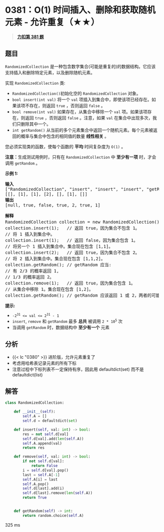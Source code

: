 # 0381：O(1) 时间插入、删除和获取随机元素 - 允许重复（★★）


> <u>**[力扣第 381 题](https://leetcode.cn/problems/insert-delete-getrandom-o1-duplicates-allowed/)**</u>

## 题目

<p><code>RandomizedCollection</code> 是一种包含数字集合(可能是重复的)的数据结构。它应该支持插入和删除特定元素，以及删除随机元素。</p>

<p>实现 <code>RandomizedCollection</code> 类:</p>

<ul>
<li><code>RandomizedCollection()</code>初始化空的 <code>RandomizedCollection</code> 对象。</li>
<li><code>bool insert(int val)</code> 将一个 <code>val</code> 项插入到集合中，即使该项已经存在。如果该项不存在，则返回 <code>true</code> ，否则返回 <code>false</code> 。</li>
<li><code>bool remove(int val)</code> 如果存在，从集合中移除一个 <code>val</code> 项。如果该项存在，则返回 <code>true</code> ，否则返回 <code>false</code> 。注意，如果 <code>val</code> 在集合中出现多次，我们只删除其中一个。</li>
<li><code>int getRandom()</code> 从当前的多个元素集合中返回一个随机元素。每个元素被返回的概率与集合中包含的相同值的数量 <strong>线性相关</strong> 。</li>
</ul>

<p>您必须实现类的函数，使每个函数的 <strong>平均</strong> 时间复杂度为 <code>O(1)</code> 。</p>

<p><strong>注意：</strong>生成测试用例时，只有在 <code>RandomizedCollection</code> 中 <strong>至少有一项</strong> 时，才会调用 <code>getRandom</code> 。</p>



<p><strong>示例 1:</strong></p>

<pre>
<strong>输入</strong>
["RandomizedCollection", "insert", "insert", "insert", "getRandom", "remove", "getRandom"]
[[], [1], [1], [2], [], [1], []]
<strong>输出</strong>
[null, true, false, true, 2, true, 1]

<strong>解释</strong>
RandomizedCollection collection = new RandomizedCollection();// 初始化一个空的集合。
collection.insert(1);   // 返回 true，因为集合不包含 1。
// 将 1 插入到集合中。
collection.insert(1);   // 返回 false，因为集合包含 1。
// 将另一个 1 插入到集合中。集合现在包含 [1,1]。
collection.insert(2);   // 返回 true，因为集合不包含 2。
// 将 2 插入到集合中。集合现在包含 [1,1,2]。
collection.getRandom(); // getRandom 应当:
// 有 2/3 的概率返回 1,
// 1/3 的概率返回 2。
collection.remove(1);   // 返回 true，因为集合包含 1。
// 从集合中移除 1。集合现在包含 [1,2]。
collection.getRandom(); // getRandom 应该返回 1 或 2，两者的可能性相同。</pre>



<p><strong>提示:</strong></p>

<ul>
<li><code>-2<sup>31</sup> &lt;= val &lt;= 2<sup>31</sup> - 1</code></li>
<li><code>insert</code>, <code>remove</code> 和 <code>getRandom</code> 最多 <strong>总共</strong> 被调用 <code>2 * 10<sup>5</sup></code> 次</li>
<li>当调用 <code>getRandom</code> 时，数据结构中 <strong>至少有一个</strong> 元素</li>
</ul>


## 分析

- {{< lc "0380" >}} 进阶版，允许元素重复了
- 考虑用哈希表记录元素的所有下标
- 注意过程中下标列表不一定保持有序，因此用 defaultdict(set) 而不是 defaultdict(list)

## 解答

```python
class RandomizedCollection:

    def __init__(self):
        self.A = []
        self.d = defaultdict(set)

    def insert(self, val: int) -> bool:
        res = not self.d[val]
        self.d[val].add(len(self.A))
        self.A.append(val)
        return res

    def remove(self, val: int) -> bool:
        if not self.d[val]:
            return False
        i = self.d[val].pop()
        last = self.A[-1]
        self.A[i] = last
        self.A.pop()
        self.d[last].add(i)
        self.d[last].remove(len(self.A))
        return True

        
    def getRandom(self) -> int:
        return random.choice(self.A)
```
325 ms

